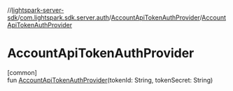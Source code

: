 //[lightspark-server-sdk](../../../index.md)/[com.lightspark.sdk.server.auth](../index.md)/[AccountApiTokenAuthProvider](index.md)/[AccountApiTokenAuthProvider](-account-api-token-auth-provider.md)

# AccountApiTokenAuthProvider

[common]\
fun [AccountApiTokenAuthProvider](-account-api-token-auth-provider.md)(tokenId: String, tokenSecret: String)
